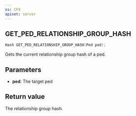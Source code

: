 ```yaml
---
ns: CFX
apiset: server
---
```

## GET_PED_RELATIONSHIP_GROUP_HASH

```c
Hash GET_PED_RELATIONSHIP_GROUP_HASH(Ped ped);
```

Gets the current relationship group hash of a ped.

## Parameters
* **ped**: The target ped

## Return value
The relationship group hash.